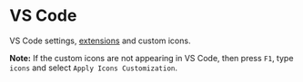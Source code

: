 # VS Code

VS Code settings, [extensions](extensions) and custom icons.

**Note:** If the custom icons are not appearing in VS Code, then press `F1`, type `icons` and select `Apply Icons Customization`.
